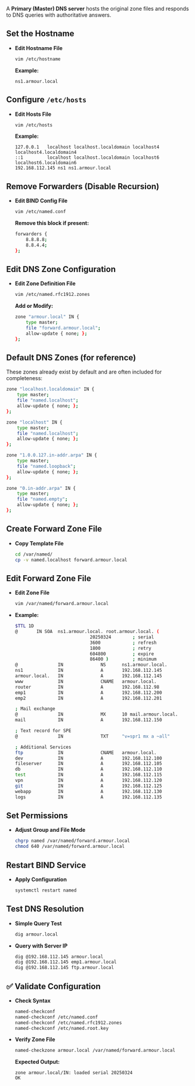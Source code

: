 A **Primary (Master) DNS server** hosts the original zone files and responds to DNS queries with authoritative answers. 


## **Set the Hostname**

* **Edit Hostname File**

  ```bash
  vim /etc/hostname
  ```

  **Example:**

  ```
  ns1.armour.local
  ```



## **Configure `/etc/hosts`**

* **Edit Hosts File**

  ```bash
  vim /etc/hosts
  ```

  **Example:**

  ```
  127.0.0.1   localhost localhost.localdomain localhost4 localhost4.localdomain4
  ::1         localhost localhost.localdomain localhost6 localhost6.localdomain6
  192.168.112.145 ns1 ns1.armour.local
  ```



## **Remove Forwarders (Disable Recursion)**

* **Edit BIND Config File**

  ```bash
  vim /etc/named.conf
  ```

  **Remove this block if present:**

  ```bash
  forwarders {
      8.8.8.8;
      8.8.4.4;
  };
  ```



## **Edit DNS Zone Configuration**

* **Edit Zone Definition File**

  ```bash
  vim /etc/named.rfc1912.zones
  ```

  **Add or Modify:**

  ```bash
  zone "armour.local" IN {
      type master;
      file "forward.armour.local";
      allow-update { none; };
  };
  ```



## **Default DNS Zones (for reference)**

These zones already exist by default and are often included for completeness:

```bash
zone "localhost.localdomain" IN {
    type master;
    file "named.localhost";
    allow-update { none; };
};

zone "localhost" IN {
    type master;
    file "named.localhost";
    allow-update { none; };
};

zone "1.0.0.127.in-addr.arpa" IN {
    type master;
    file "named.loopback";
    allow-update { none; };
};

zone "0.in-addr.arpa" IN {
    type master;
    file "named.empty";
    allow-update { none; };
};
```



## **Create Forward Zone File**

* **Copy Template File**

  ```bash
  cd /var/named/
  cp -v named.localhost forward.armour.local
  ```



## **Edit Forward Zone File**

* **Edit Zone File**

  ```bash
  vim /var/named/forward.armour.local
  ```

* **Example:**

  ```bash
  $TTL 1D
  @       IN SOA  ns1.armour.local. root.armour.local. (
                              20250324        ; serial
                              3600            ; refresh
                              1800            ; retry
                              604800          ; expire
                              86400 )         ; minimum
  @               IN              NS      ns1.armour.local.
  ns1             IN              A       192.168.112.145
  armour.local.   IN              A       192.168.112.145
  www             IN              CNAME   armour.local.
  router          IN              A       192.168.112.98
  emp1            IN              A       192.168.112.200
  emp2            IN              A       192.168.112.201

  ; Mail exchange
  @               IN              MX      10 mail.armour.local.
  mail            IN              A       192.168.112.150

  ; Text record for SPE
  @               IN              TXT     "v=spr1 mx a ~all"

  ; Additional Services
  ftp             IN              CNAME   armour.local.
  dev             IN              A       192.168.112.100
  fileserver      IN              A       192.168.112.105
  db              IN              A       192.168.112.110
  test            IN              A       192.168.112.115
  vpn             IN              A       192.168.112.120
  git             IN              A       192.168.112.125
  webapp          IN              A       192.168.112.130
  logs            IN              A       192.168.112.135
  ```



## **Set Permissions**

* **Adjust Group and File Mode**

  ```bash
  chgrp named /var/named/forward.armour.local
  chmod 640 /var/named/forward.armour.local
  ```



## **Restart BIND Service**

* **Apply Configuration**

  ```bash
  systemctl restart named
  ```



## **Test DNS Resolution**

* **Simple Query Test**

  ```bash
  dig armour.local
  ```

* **Query with Server IP**

  ```bash
  dig @192.168.112.145 armour.local
  dig @192.168.112.145 emp1.armour.local
  dig @192.168.112.145 ftp.armour.local
  ```



## ✅ **Validate Configuration**

* **Check Syntax**

  ```bash
  named-checkconf
  named-checkconf /etc/named.conf
  named-checkconf /etc/named.rfc1912.zones
  named-checkconf /etc/named.root.key
  ```

* **Verify Zone File**

  ```bash
  named-checkzone armour.local /var/named/forward.armour.local
  ```

  **Expected Output:**

  ```
  zone armour.local/IN: loaded serial 20250324
  OK
  ```